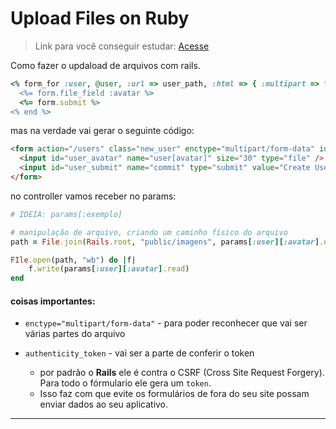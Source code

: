 # Upload Files on Ruby

> Link para você conseguir estudar: [Acesse](https://code.tutsplus.com/pt/tutorials/uploading-files-with-rails-and-shrine--cms-27596)

Como fazer o updaload de arquivos com rails.

```ruby
<% form_for :user, @user, :url => user_path, :html => { :multipart => true } do |form| %>
  <%= form.file_field :avatar %>
  <%= form.submit %>
<% end %>
```

mas na verdade vai gerar o seguinte código:

```html
<form action="/users" class="new_user" enctype="multipart/form-data" id="new_user" method="post"><div style="margin:0;padding:0;display:inline"><input name="authenticity_token" type="hidden" value="sz00w4kW/+QBTjreuI/RyTR3Plo7yI1jhLkuQtE6NwE=" /></div>        
  <input id="user_avatar" name="user[avatar]" size="30" type="file" />
  <input id="user_submit" name="commit" type="submit" value="Create User" />
</form>
```

no controller vamos receber no params:

```ruby
# IDEIA: params[:exemplo]

# manipulação de arquivo, criando um caminho físico do arquivo
path = File.join(Rails.root, "public/imagens", params[:user][:avatar].original_filename)

FIle.open(path, "wb") do |f|
    f.write(params[:user][:avatar].read)
end

```


#### coisas importantes:

* `enctype="multipart/form-data"` - para poder reconhecer que vai ser várias partes do arquivo

* `authenticity_token` - vai ser a parte de conferir o token
  * por padrão o **Rails** ele é contra o CSRF (Cross Site Request Forgery). Para todo o fórmulario ele gera um `token`. 
  * Isso faz com que evite os formulários de fora do seu site possam enviar dados ao seu aplicativo. 

------------------